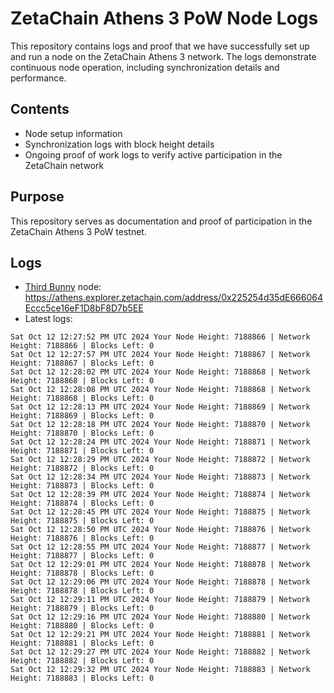 # ZetaChain Athens 3 PoW Node Logs
This repository contains logs and proof that we have successfully set up and run a node on the ZetaChain Athens 3 network. The logs demonstrate continuous node operation, including synchronization details and performance.

## Contents
- Node setup information
- Synchronization logs with block height details
- Ongoing proof of work logs to verify active participation in the ZetaChain network

## Purpose
This repository serves as documentation and proof of participation in the ZetaChain Athens 3 PoW testnet.

## Logs

- [Third Bunny](https://thirdbunny.xyz/) node: https://athens.explorer.zetachain.com/address/0x225254d35dE666064Eccc5ce16eF1D8bF8D7b5EE
- Latest logs:
```
Sat Oct 12 12:27:52 PM UTC 2024 Your Node Height: 7188866 | Network Height: 7188866 | Blocks Left: 0
Sat Oct 12 12:27:57 PM UTC 2024 Your Node Height: 7188867 | Network Height: 7188867 | Blocks Left: 0
Sat Oct 12 12:28:02 PM UTC 2024 Your Node Height: 7188868 | Network Height: 7188868 | Blocks Left: 0
Sat Oct 12 12:28:08 PM UTC 2024 Your Node Height: 7188868 | Network Height: 7188868 | Blocks Left: 0
Sat Oct 12 12:28:13 PM UTC 2024 Your Node Height: 7188869 | Network Height: 7188869 | Blocks Left: 0
Sat Oct 12 12:28:18 PM UTC 2024 Your Node Height: 7188870 | Network Height: 7188870 | Blocks Left: 0
Sat Oct 12 12:28:24 PM UTC 2024 Your Node Height: 7188871 | Network Height: 7188871 | Blocks Left: 0
Sat Oct 12 12:28:29 PM UTC 2024 Your Node Height: 7188872 | Network Height: 7188872 | Blocks Left: 0
Sat Oct 12 12:28:34 PM UTC 2024 Your Node Height: 7188873 | Network Height: 7188873 | Blocks Left: 0
Sat Oct 12 12:28:39 PM UTC 2024 Your Node Height: 7188874 | Network Height: 7188874 | Blocks Left: 0
Sat Oct 12 12:28:45 PM UTC 2024 Your Node Height: 7188875 | Network Height: 7188875 | Blocks Left: 0
Sat Oct 12 12:28:50 PM UTC 2024 Your Node Height: 7188876 | Network Height: 7188876 | Blocks Left: 0
Sat Oct 12 12:28:55 PM UTC 2024 Your Node Height: 7188877 | Network Height: 7188877 | Blocks Left: 0
Sat Oct 12 12:29:01 PM UTC 2024 Your Node Height: 7188878 | Network Height: 7188878 | Blocks Left: 0
Sat Oct 12 12:29:06 PM UTC 2024 Your Node Height: 7188878 | Network Height: 7188878 | Blocks Left: 0
Sat Oct 12 12:29:11 PM UTC 2024 Your Node Height: 7188879 | Network Height: 7188879 | Blocks Left: 0
Sat Oct 12 12:29:16 PM UTC 2024 Your Node Height: 7188880 | Network Height: 7188880 | Blocks Left: 0
Sat Oct 12 12:29:21 PM UTC 2024 Your Node Height: 7188881 | Network Height: 7188881 | Blocks Left: 0
Sat Oct 12 12:29:27 PM UTC 2024 Your Node Height: 7188882 | Network Height: 7188882 | Blocks Left: 0
Sat Oct 12 12:29:32 PM UTC 2024 Your Node Height: 7188883 | Network Height: 7188883 | Blocks Left: 0
```

